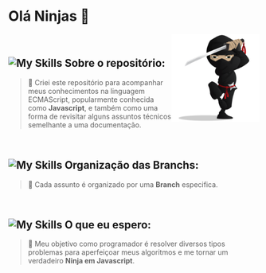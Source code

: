 
# Olá Ninjas 🥷

<img src="./public/images/ninja_avatar.png" align="right" width="35%"/>
<br>

## ![My Skills](https://skillicons.dev/icons?i=github) Sobre o repositório:
> 💬 Criei este repositório para acompanhar meus conhecimentos na linguagem ECMAScript, popularmente conhecida como **Javascript**, e também como uma forma de revisitar alguns assuntos técnicos semelhante a uma documentação.

<br>


## ![My Skills](https://skillicons.dev/icons?i=git) Organização das Branchs:
> 💬 Cada assunto é organizado por uma **Branch** especifica.

<br>


## ![My Skills](https://skillicons.dev/icons?i=javascript) O que eu espero:
> 💬 Meu objetivo como programador é resolver diversos tipos problemas para aperfeiçoar meus algoritmos e me tornar um verdadeiro **Ninja em Javascript**.
